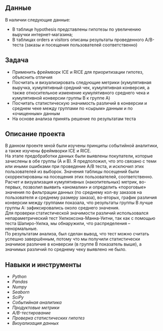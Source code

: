 ## Данные

В наличии следующие данные:
-	В таблице hypothesis представлены гипотезы по увеличению выручки интернет-магазина;
-	В таблицах orders и visitors описаны результаты проведенного A/B-теста (заказы и посещения пользователей соответственно)




## Задача
-	Применить фреймворк ICE и RICE для приоритизации гипотез, объяснить отличия
-	Посчитать и визуализировать следующие метрики (кумулятивная выручка, кумулятивный средний чек, кумулятивная конверсия, а также относительное изменение кумулятивного среднего чека и кумулятивной конверсии группы B к группе A)
-	Посчитать статистическую значимость различий в конверсии и среднем чеке между группами по «сырым» данным и по «очищенным» данным
-	На основе анализа принять решение по результатам теста


## Описание проекта
В данном проекте мной были изучены принципы событийной аналитики, а также изучены фреймворки ICE и RICE.<br> 
На этапе предобработки данных были выявлены покупатели, которые зачислены в обе группы (А и В). Я предположил, что это связано с теми или иными ошибками при проведение А/B теста, и исключил этих пользователей из выборок. Значения таблицы посещений были скорректированы на посещения этих пользователей, соответственно.<br> 
Расчет и визуализация кумулятивных (накопительных) метрик, во-первых, позволил выявить «аномалии» и определить «пороговые» значения по фильтрации данных (по среднему кол-ву заказов на пользователя и среднему размеру заказа), во-вторых, график различия конверсии между группами показала, что результаты группы B лучше группы A: зафиксировались около среднего значения.<br> 
Для проверки статистической значимости различий использовался непараметрический тест Уилкоксона-Манна-Уитни, так как с помощью теста Шапиро-Уилка, мы обнаружили, что распределения – ненормальные.<br> 
По результатам анализа, был сделан вывод, что тест можно считать успешно завершённым, потому что мы получили статистически значимое различие в конверсии (в группе В показатель выше), а значимых различий по среднему чеку выявлено не было. 

	


## Навыки и инструменты
-	*Python*
-	*Pandas*
-	*Numpy*
-	*Seaborn*
-	*SciPy*
-	*Cобытийная аналитика*
-	*Продуктовые метрики*
-	*A/B-тестирование*
-	*Проверка статистических гипотез*
-	*Визуализация данных*
